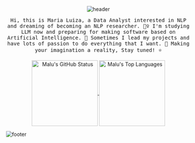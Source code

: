 <!--My Customizing

type, color, text, height, fontSize, fontColor 수정 가능-->
<div align="center">
  <img src="https://capsule-render.vercel.app/api?type=waving&color=0,000000,ffffff&height=200&fontSize=90&fontColor=000000" alt="header" />
</div>





<!--My Customizing

<samp> </samp> 사이에 내용 수정 가능-->
<p align="center">
  <samp>
    Hi, this is Maria Luiza, a Data Analyst interested in NLP and dreaming of becoming an NLP researcher. 🙋‍♀️ I'm studying LLM now and preparing for making software based on Artificial Intelligence. 🤖 Sometimes I lead my projects and have lots of passion to do everything that I want. 🎇 Making your imagination a reality, Stay tuned! ⭐
  </samp>
</p>









<!--My Customizing align, height, color 등 수정 가능-->
<div align="center">
  <a href="https://github.com/mlluizza">
  <img align="center" style="height:180px" src="https://github-readme-stats.vercel.app/api?username=mlluizza&show_icons=true&include_all_commits=true&hide_border=true&bg_color=000000&title_color=ffffff&text_color=ffffff&icon_color=ffffff" alt="Malu's GitHub Status" />
</a>
  <a href="https://github.com/mlluizza"><img align="center" style="height:180px" src="https://github-readme-stats.vercel.app/api/top-langs/?username=mlluizza&layout=compact&hide_border=true&bg_color=000000&title_color=fff&text_color=fff" alt="Malu's Top Languages" /></a>
</div>



![footer](https://capsule-render.vercel.app/api?section=footer&type=waving&color=000000)
